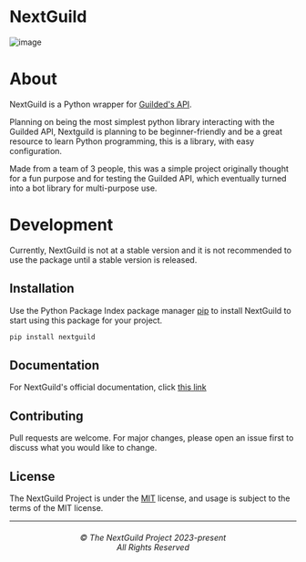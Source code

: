 # NextGuild
![image](https://user-images.githubusercontent.com/77706434/225704407-da247647-9c9f-4115-a2f1-93d567f46ea7.png)

# About

NextGuild is a Python wrapper for [Guilded's API](https://www.guilded.gg/docs/api/).

Planning on being the most simplest python library interacting with the Guilded API, Nextguild is planning to be beginner-friendly and be a great resource to learn Python programming, this is a library, with easy configuration.

Made from a team of 3 people, this was a simple project originally thought for a fun purpose and for testing the Guilded API, which eventually turned into a bot library for multi-purpose use.


# Development

Currently, NextGuild is not at a stable version and it is not recommended to use the package until a stable version is released.
## Installation

Use the Python Package Index package manager [pip](https://pip.pypa.io/en/stable/) to install NextGuild to start using this package for your project.

```bash
pip install nextguild
```

## Documentation

For NextGuild's official documentation, click [this link](https://github.com/ArjunSharda/nextguild/docs/)

## Contributing

Pull requests are welcome. For major changes, please open an issue first
to discuss what you would like to change.

## License

The NextGuild Project is under the [MIT](https://choosealicense.com/licenses/mit/) license, and usage is subject to the terms of the MIT license.


<hr>
<h6 align="center">© The NextGuild Project 2023-present
<br>
All Rights Reserved</h6>


